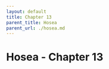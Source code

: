 ```yaml
---
layout: default
title: Chapter 13
parent_title: Hosea
parent_url: ./hosea.md
---
```


# Hosea - Chapter 13
